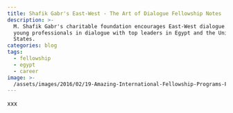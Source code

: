 ```yaml
---
title: Shafik Gabr's East-West - The Art of Dialogue Fellowship Notes
description: >-
  M. Shafik Gabr's charitable foundation encourages East-West dialogue by enging
  young professionals in dialogue with top leaders in Egypt and the United
  States.
categories: blog
tags:
  - fellowship
  - egypt
  - career
image: >-
  /assets/images/2016/02/19-Amazing-International-Fellowship-Programs-Featured-Image.jpg
---
```


xxx